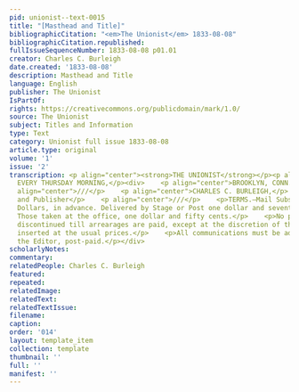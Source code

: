 ```yaml
---
pid: unionist--text-0015
title: "[Masthead and Title]"
bibliographicCitation: "<em>The Unionist</em> 1833-08-08"
bibliographicCitation.republished: 
fullIssueSequenceNumber: 1833-08-08 p01.01
creator: Charles C. Burleigh
date.created: '1833-08-08'
description: Masthead and Title
language: English
publisher: The Unionist
IsPartOf: 
rights: https://creativecommons.org/publicdomain/mark/1.0/
source: The Unionist
subject: Titles and Information
type: Text
category: Unionist full issue 1833-08-08
article.type: original
volume: '1'
issue: '2'
transcription: <p align="center"><strong>THE UNIONIST</strong></p><p align="center">PUBLISHED
  EVERY THURSDAY MORNING,</p><div>    <p align="center">BROOKLYN, CONN.</p>    <p
  align="center">///</p>    <p align="center">CHARLES C. BURLEIGH,</p>    <p align="center">Editor
  and Publisher</p>    <p align="center">///</p>    <p>TERMS.—Mail Subscribers Two
  Dollars, in advance. Delivered by Stage or Post one dollar and seventy-five cents.
  Those taken at the office, one dollar and fifty cents.</p>    <p>No paper will be
  discontinued till arrearages are paid, except at the discretion of the publisher.</p>    <p>Advertisements
  inserted at the usual prices.</p>    <p>All communications must be addressed to
  the Editor, post-paid.</p></div>
scholarlyNotes: 
commentary: 
relatedPeople: Charles C. Burleigh
featured: 
repeated: 
relatedImage: 
relatedText: 
relatedTextIssue: 
filename: 
caption: 
order: '014'
layout: template_item
collection: template
thumbnail: ''
full: ''
manifest: ''
---
```


